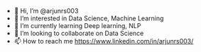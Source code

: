 - 👋 Hi, I’m @arjunrs003
- 👀 I’m interested in Data Science, Machine Learning
- 🌱 I’m currently learning Deep learning, NLP
- 💞️ I’m looking to collaborate on Data Science
- 📫 How to reach me https://www.linkedin.com/in/arjunrs003/

<!---
arjunrs003/arjunrs003 is a ✨ special ✨ repository because its `README.md` (this file) appears on your GitHub profile.
You can click the Preview link to take a look at your changes.
--->
